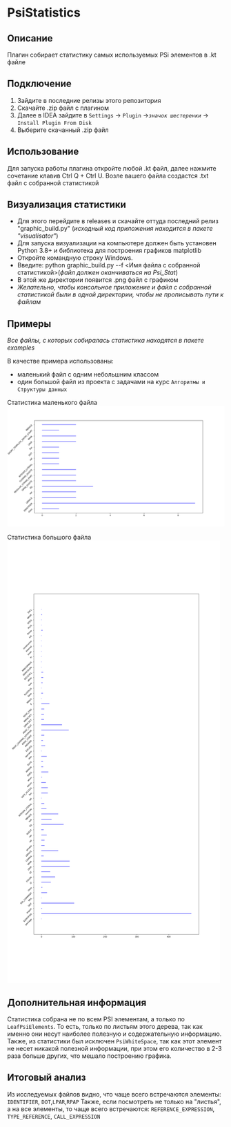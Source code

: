 # PsiStatistics


## Описание
Плагин собирает статистику самых используемых PSi элементов в .kt файле

## Подключение
1. Зайдите в последние релизы этого репозитория
2. Скачайте .zip файл с плагином
3. Далее в IDEA зайдите в `Settings` -> `Plugin` ->*`значок шестеренки`* -> `Install Plugin From Disk`
4. Выберите скачанный .zip файл

## Использование
Для запуска работы плагина откройте любой .kt файл, далее нажмите сочетание клавив Ctrl Q + Ctrl U.
Возле вашего файла создастся .txt файл с собранной статистикой

## Визуализация статистики
 - Для этого перейдите в releases и скачайте оттуда последний релиз "graphic_build.py" (*исходный код приложения находится в пакете "visualisator"*)
 - Для запуска визуализации на компьютере должен быть установен Python 3.8+ и библиотека для построения графиков matplotlib
 - Откройте командную строку Windows. 
 - Введите: python graphic_build.py --f <Имя файла с собранной статистикой>(*файл должен оканчиваться на Psi_Stat*)
 - В этой же директории появится .png файл с графиком
 - *Желательно, чтобы консольное приложение и файл с собранной статистикой были в одной директории, чтобы не прописывать пути к файлам*

## Примеры
*Все файлы, с которых собиралась статистика находятся в пакете examples*

В качестве примера использованы:
 - маленький файл с одним небольшним классом 
 - один большой файл из проекта с задачами на курс `Алгоритмы и Структуры данных`

Статистика маленького файла
![График](https://github.com/yantimirov-timur/PsiStatistics/blob/master/examples/plots/PsiStatisticStudent.kt_PsiStat.png)

Статистика большого файла
![График](https://github.com/yantimirov-timur/PsiStatistics/blob/master/examples/plots/PsiStatisticKtBinarySearchTree.kt_PsiStat.png)

## Дополнительная информация
Статистика собрана не по всем PSI элементам, а только по `LeafPsiElements`. То есть, только по листьям этого дерева,
так как именно они несут наиболее полезную и содержательную информацию. Также, из статистики был исключен `PsiWhiteSpace`, так как этот элемент 
не несет никакой полезной информации, при этом его количество в 2-3 раза больше других, что мешало построению графика.

## Итоговый анализ
Из исследуемых файлов видно, что чаще всего встречаются элементы: `IDENTIFIER`, `DOT`,`LPAR`,`RPAP`
Также, если посмотреть не только на "листья", а на все элементы, то чаще всего встречаются: `REFERENCE_EXPRESSION`, `TYPE_REFERENCE`, `CALL_EXPRESSION` 





